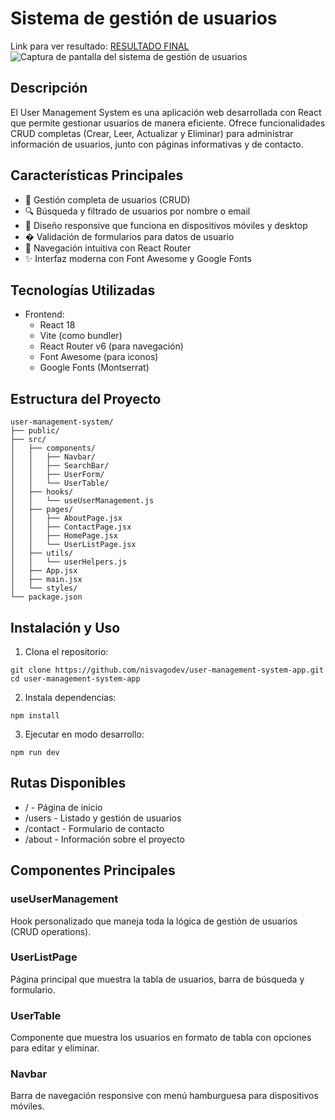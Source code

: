 # Sistema de gestión de usuarios

Link para ver resultado: [RESULTADO FINAL](https://user-management-system-app.vercel.app/)
![Captura de pantalla del sistema de gestión de usuarios]()

## Descripción
El User Management System es una aplicación web desarrollada con React que permite gestionar usuarios de manera eficiente. Ofrece funcionalidades CRUD completas (Crear, Leer, Actualizar y Eliminar) para administrar información de usuarios, junto con páginas informativas y de contacto.

## Características Principales

- 🚀 Gestión completa de usuarios (CRUD)
- 🔍 Búsqueda y filtrado de usuarios por nombre o email
- 📱 Diseño responsive que funciona en dispositivos móviles y desktop
- � Validación de formularios para datos de usuario
- 🧭 Navegación intuitiva con React Router
- ✨ Interfaz moderna con Font Awesome y Google Fonts

## Tecnologías Utilizadas
- Frontend:
  - React 18
  - Vite (como bundler)
  - React Router v6 (para navegación)
  - Font Awesome (para iconos)
  - Google Fonts (Montserrat)

## Estructura del Proyecto

```
user-management-system/
├── public/
├── src/
│   ├── components/
│   │   ├── Navbar/
│   │   ├── SearchBar/
│   │   ├── UserForm/
│   │   └── UserTable/
│   ├── hooks/
│   │   └── useUserManagement.js
│   ├── pages/
│   │   ├── AboutPage.jsx
│   │   ├── ContactPage.jsx
│   │   ├── HomePage.jsx
│   │   └── UserListPage.jsx
│   ├── utils/
│   │   └── userHelpers.js
│   ├── App.jsx
│   ├── main.jsx
│   └── styles/
└── package.json
```

## Instalación y Uso

1. Clona el repositorio:

```
git clone https://github.com/nisvagodev/user-management-system-app.git
cd user-management-system-app
```

2. Instala dependencias:

```
npm install
```

3. Ejecutar en modo desarrollo:
```
npm run dev
```

## Rutas Disponibles
  - / - Página de inicio
  - /users - Listado y gestión de usuarios
  - /contact - Formulario de contacto
  - /about - Información sobre el proyecto

## Componentes Principales

### useUserManagement
Hook personalizado que maneja toda la lógica de gestión de usuarios (CRUD operations).

### UserListPage
Página principal que muestra la tabla de usuarios, barra de búsqueda y formulario.

### UserTable
Componente que muestra los usuarios en formato de tabla con opciones para editar y eliminar.

### Navbar
Barra de navegación responsive con menú hamburguesa para dispositivos móviles.



